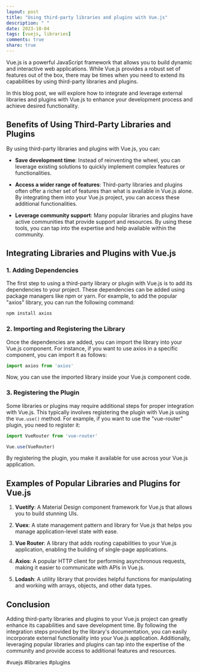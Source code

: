```yaml
---
layout: post
title: "Using third-party libraries and plugins with Vue.js"
description: " "
date: 2023-10-04
tags: [vuejs, libraries]
comments: true
share: true
---
```


Vue.js is a powerful JavaScript framework that allows you to build dynamic and interactive web applications. While Vue.js provides a robust set of features out of the box, there may be times when you need to extend its capabilities by using third-party libraries and plugins.

In this blog post, we will explore how to integrate and leverage external libraries and plugins with Vue.js to enhance your development process and achieve desired functionality.

## Benefits of Using Third-Party Libraries and Plugins

By using third-party libraries and plugins with Vue.js, you can:

- **Save development time**: Instead of reinventing the wheel, you can leverage existing solutions to quickly implement complex features or functionalities.

- **Access a wider range of features**: Third-party libraries and plugins often offer a richer set of features than what is available in Vue.js alone. By integrating them into your Vue.js project, you can access these additional functionalities.

- **Leverage community support**: Many popular libraries and plugins have active communities that provide support and resources. By using these tools, you can tap into the expertise and help available within the community.

## Integrating Libraries and Plugins with Vue.js

### 1. Adding Dependencies

The first step to using a third-party library or plugin with Vue.js is to add its dependencies to your project. These dependencies can be added using package managers like npm or yarn. For example, to add the popular "axios" library, you can run the following command:

```javascript
npm install axios
```

### 2. Importing and Registering the Library

Once the dependencies are added, you can import the library into your Vue.js component. For instance, if you want to use axios in a specific component, you can import it as follows:

```javascript
import axios from 'axios'
```

Now, you can use the imported library inside your Vue.js component code.

### 3. Registering the Plugin

Some libraries or plugins may require additional steps for proper integration with Vue.js. This typically involves registering the plugin with Vue.js using the `Vue.use()` method. For example, if you want to use the "vue-router" plugin, you need to register it:

```javascript
import VueRouter from 'vue-router'

Vue.use(VueRouter)
```

By registering the plugin, you make it available for use across your Vue.js application.

## Examples of Popular Libraries and Plugins for Vue.js

1. **Vuetify**: A Material Design component framework for Vue.js that allows you to build stunning UIs.

2. **Vuex**: A state management pattern and library for Vue.js that helps you manage application-level state with ease.

3. **Vue Router**: A library that adds routing capabilities to your Vue.js application, enabling the building of single-page applications.

4. **Axios**: A popular HTTP client for performing asynchronous requests, making it easier to communicate with APIs in Vue.js.

5. **Lodash**: A utility library that provides helpful functions for manipulating and working with arrays, objects, and other data types.

## Conclusion

Adding third-party libraries and plugins to your Vue.js project can greatly enhance its capabilities and save development time. By following the integration steps provided by the library's documentation, you can easily incorporate external functionality into your Vue.js application. Additionally, leveraging popular libraries and plugins can tap into the expertise of the community and provide access to additional features and resources.

#vuejs #libraries #plugins